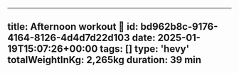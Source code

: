 ---
  title: Afternoon workout 💪
  id: bd962b8c-9176-4164-8126-4d4d7d22d103
  date: 2025-01-19T15:07:26+00:00
  tags: []
  type: 'hevy'
  totalWeightInKg: 2,265kg
  duration: 39 min
  ---
  